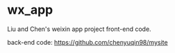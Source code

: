 # wx_app
Liu and Chen's weixin app project front-end code. 

back-end code: https://github.com/chenyuqin98/mysite
